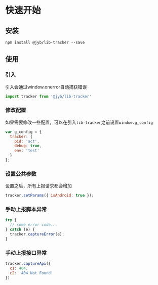 # 快速开始

## 安装

```shell
npm install @jyb/lib-tracker --save
```

## 使用

### 引入

引入会通过window.onerror自动捕获错误

```javascript
import tracker from '@jyb/lib-tracker'
```

### 修改配置

如果需要修改一些配置，可以在引入`lib-tracker`之前设置`window.g_config`

```javascript
var g_config = {
  tracker: {
    pid: 'act',
    debug: true,
    env: 'test'
  }
};
```

### 设置公共参数

设置之后，所有上报请求都会增加

```javascript
tracker.setParams({ isAndroid: true });
```

### 手动上报脚本异常

```javascript
try {
  // some error code...
} catch (e) {
  tracker.captureError(e);
}
```

### 手动上报接口异常

```javascript
tracker.captureApi({
  c1: 404,
  c2: '404 Not Found'
})
```




